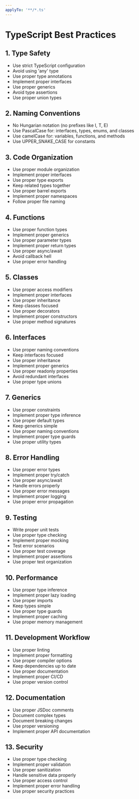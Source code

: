 ```yaml
---
applyTo: '**/*.ts'
---
```


# TypeScript Best Practices

## 1. Type Safety

- Use strict TypeScript configuration
- Avoid using 'any' type
- Use proper type annotations
- Implement proper interfaces
- Use proper generics
- Avoid type assertions
- Use proper union types

## 2. Naming Conventions

- No Hungarian notation (no prefixes like I, T, E)
- Use PascalCase for: interfaces, types, enums, and classes
- Use camelCase for: variables, functions, and methods
- Use UPPER_SNAKE_CASE for constants

## 3. Code Organization

- Use proper module organization
- Implement proper interfaces
- Use proper type exports
- Keep related types together
- Use proper barrel exports
- Implement proper namespaces
- Follow proper file naming

## 4. Functions

- Use proper function types
- Implement proper generics
- Use proper parameter types
- Implement proper return types
- Use proper async/await
- Avoid callback hell
- Use proper error handling

## 5. Classes

- Use proper access modifiers
- Implement proper interfaces
- Use proper inheritance
- Keep classes focused
- Use proper decorators
- Implement proper constructors
- Use proper method signatures

## 6. Interfaces

- Use proper naming conventions
- Keep interfaces focused
- Use proper inheritance
- Implement proper generics
- Use proper readonly properties
- Avoid redundant interfaces
- Use proper type unions

## 7. Generics

- Use proper constraints
- Implement proper type inference
- Use proper default types
- Keep generics simple
- Use proper naming conventions
- Implement proper type guards
- Use proper utility types

## 8. Error Handling

- Use proper error types
- Implement proper try/catch
- Use proper async/await
- Handle errors properly
- Use proper error messages
- Implement proper logging
- Use proper error propagation

## 9. Testing

- Write proper unit tests
- Use proper type checking
- Implement proper mocking
- Test error scenarios
- Use proper test coverage
- Implement proper assertions
- Use proper test organization

## 10. Performance

- Use proper type inference
- Implement proper lazy loading
- Use proper imports
- Keep types simple
- Use proper type guards
- Implement proper caching
- Use proper memory management

## 11. Development Workflow

- Use proper linting
- Implement proper formatting
- Use proper compiler options
- Keep dependencies up to date
- Use proper documentation
- Implement proper CI/CD
- Use proper version control

## 12. Documentation

- Use proper JSDoc comments
- Document complex types
- Document breaking changes
- Use proper versioning
- Implement proper API documentation

## 13. Security

- Use proper type checking
- Implement proper validation
- Use proper sanitization
- Handle sensitive data properly
- Use proper access control
- Implement proper error handling
- Use proper security practices
